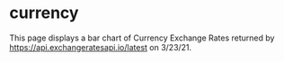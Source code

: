 # currency

This page displays a bar chart of Currency Exchange Rates returned by https://api.exchangeratesapi.io/latest on 3/23/21.
